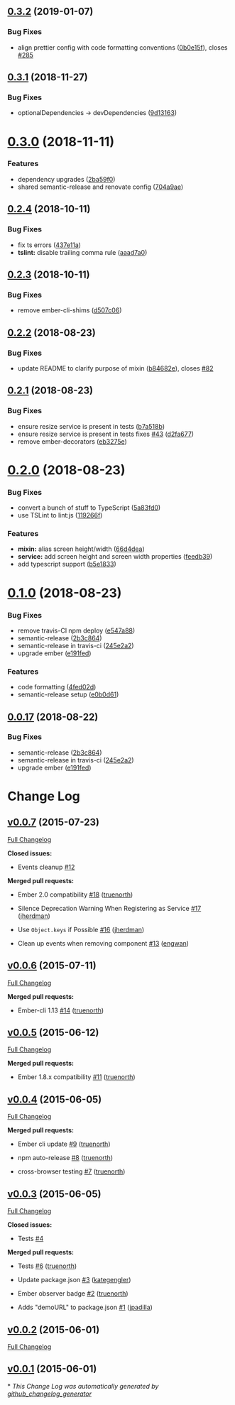 ## [0.3.2](https://github.com/mike-north/ember-resize/compare/v0.3.1...v0.3.2) (2019-01-07)


### Bug Fixes

* align prettier config with code formatting conventions ([0b0e15f](https://github.com/mike-north/ember-resize/commit/0b0e15f)), closes [#285](https://github.com/mike-north/ember-resize/issues/285)

## [0.3.1](https://github.com/mike-north/ember-resize/compare/v0.3.0...v0.3.1) (2018-11-27)


### Bug Fixes

* optionalDependencies -> devDependencies ([9d13163](https://github.com/mike-north/ember-resize/commit/9d13163))

# [0.3.0](https://github.com/mike-north/ember-resize/compare/v0.2.4...v0.3.0) (2018-11-11)


### Features

* dependency upgrades ([2ba59f0](https://github.com/mike-north/ember-resize/commit/2ba59f0))
* shared semantic-release and renovate config ([704a9ae](https://github.com/mike-north/ember-resize/commit/704a9ae))

## [0.2.4](https://github.com/mike-north/ember-resize/compare/v0.2.3...v0.2.4) (2018-10-11)


### Bug Fixes

* fix ts errors ([437e11a](https://github.com/mike-north/ember-resize/commit/437e11a))
* **tslint:** disable trailing comma rule ([aaad7a0](https://github.com/mike-north/ember-resize/commit/aaad7a0))

## [0.2.3](https://github.com/mike-north/ember-resize/compare/v0.2.2...v0.2.3) (2018-10-11)


### Bug Fixes

* remove ember-cli-shims ([d507c06](https://github.com/mike-north/ember-resize/commit/d507c06))

## [0.2.2](https://github.com/mike-north/ember-resize/compare/v0.2.1...v0.2.2) (2018-08-23)


### Bug Fixes

* update README to clarify purpose of mixin ([b84682e](https://github.com/mike-north/ember-resize/commit/b84682e)), closes [#82](https://github.com/mike-north/ember-resize/issues/82)

## [0.2.1](https://github.com/mike-north/ember-resize/compare/v0.2.0...v0.2.1) (2018-08-23)


### Bug Fixes

* ensure resize service is present in tests ([b7a518b](https://github.com/mike-north/ember-resize/commit/b7a518b))
* ensure resize service is present in tests fixes [#43](https://github.com/mike-north/ember-resize/issues/43) ([d2fa677](https://github.com/mike-north/ember-resize/commit/d2fa677))
* remove ember-decorators ([eb3275e](https://github.com/mike-north/ember-resize/commit/eb3275e))

# [0.2.0](https://github.com/mike-north/ember-resize/compare/v0.1.0...v0.2.0) (2018-08-23)


### Bug Fixes

* convert a bunch of stuff to TypeScript ([5a83fd0](https://github.com/mike-north/ember-resize/commit/5a83fd0))
* use TSLint to lint:js ([119266f](https://github.com/mike-north/ember-resize/commit/119266f))


### Features

* **mixin:** alias screen height/width ([66d4dea](https://github.com/mike-north/ember-resize/commit/66d4dea))
* **service:** add screen height and screen width properties ([feedb39](https://github.com/mike-north/ember-resize/commit/feedb39))
* add typescript support ([b5e1833](https://github.com/mike-north/ember-resize/commit/b5e1833))

# [0.1.0](https://github.com/mike-north/ember-resize/compare/v0.0.16...v0.1.0) (2018-08-23)


### Bug Fixes

* remove travis-CI npm deploy ([e547a88](https://github.com/mike-north/ember-resize/commit/e547a88))
* semantic-release ([2b3c864](https://github.com/mike-north/ember-resize/commit/2b3c864))
* semantic-release in travis-ci ([245e2a2](https://github.com/mike-north/ember-resize/commit/245e2a2))
* upgrade ember ([e191fed](https://github.com/mike-north/ember-resize/commit/e191fed))


### Features

* code formatting ([4fed02d](https://github.com/mike-north/ember-resize/commit/4fed02d))
* semantic-release setup ([e0b0d61](https://github.com/mike-north/ember-resize/commit/e0b0d61))

## [0.0.17](https://github.com/mike-north/ember-resize/compare/v0.0.16...v0.0.17) (2018-08-22)


### Bug Fixes

* semantic-release ([2b3c864](https://github.com/mike-north/ember-resize/commit/2b3c864))
* semantic-release in travis-ci ([245e2a2](https://github.com/mike-north/ember-resize/commit/245e2a2))
* upgrade ember ([e191fed](https://github.com/mike-north/ember-resize/commit/e191fed))

# Change Log

## [v0.0.7](https://github.com/truenorth/ember-resize/tree/v0.0.7) (2015-07-23)

[Full Changelog](https://github.com/truenorth/ember-resize/compare/v0.0.6...v0.0.7)

**Closed issues:**

- Events cleanup [\#12](https://github.com/truenorth/ember-resize/issues/12)

**Merged pull requests:**

- Ember 2.0 compatibility [\#18](https://github.com/truenorth/ember-resize/pull/18) ([truenorth](https://github.com/truenorth))

- Silence Deprecation Warning When Registering as Service [\#17](https://github.com/truenorth/ember-resize/pull/17) ([jherdman](https://github.com/jherdman))

- Use `Object.keys` if Possible [\#16](https://github.com/truenorth/ember-resize/pull/16) ([jherdman](https://github.com/jherdman))

- Clean up events when removing component [\#13](https://github.com/truenorth/ember-resize/pull/13) ([engwan](https://github.com/engwan))

## [v0.0.6](https://github.com/truenorth/ember-resize/tree/v0.0.6) (2015-07-11)

[Full Changelog](https://github.com/truenorth/ember-resize/compare/v0.0.5...v0.0.6)

**Merged pull requests:**

- Ember-cli 1.13 [\#14](https://github.com/truenorth/ember-resize/pull/14) ([truenorth](https://github.com/truenorth))

## [v0.0.5](https://github.com/truenorth/ember-resize/tree/v0.0.5) (2015-06-12)

[Full Changelog](https://github.com/truenorth/ember-resize/compare/v0.0.4...v0.0.5)

**Merged pull requests:**

- Ember 1.8.x compatibility [\#11](https://github.com/truenorth/ember-resize/pull/11) ([truenorth](https://github.com/truenorth))

## [v0.0.4](https://github.com/truenorth/ember-resize/tree/v0.0.4) (2015-06-05)

[Full Changelog](https://github.com/truenorth/ember-resize/compare/v0.0.3...v0.0.4)

**Merged pull requests:**

- Ember cli update [\#9](https://github.com/truenorth/ember-resize/pull/9) ([truenorth](https://github.com/truenorth))

- npm auto-release [\#8](https://github.com/truenorth/ember-resize/pull/8) ([truenorth](https://github.com/truenorth))

- cross-browser testing [\#7](https://github.com/truenorth/ember-resize/pull/7) ([truenorth](https://github.com/truenorth))

## [v0.0.3](https://github.com/truenorth/ember-resize/tree/v0.0.3) (2015-06-05)

[Full Changelog](https://github.com/truenorth/ember-resize/compare/v0.0.2...v0.0.3)

**Closed issues:**

- Tests [\#4](https://github.com/truenorth/ember-resize/issues/4)

**Merged pull requests:**

- Tests [\#6](https://github.com/truenorth/ember-resize/pull/6) ([truenorth](https://github.com/truenorth))

- Update package.json [\#3](https://github.com/truenorth/ember-resize/pull/3) ([kategengler](https://github.com/kategengler))

- Ember observer badge [\#2](https://github.com/truenorth/ember-resize/pull/2) ([truenorth](https://github.com/truenorth))

- Adds "demoURL" to package.json [\#1](https://github.com/truenorth/ember-resize/pull/1) ([jpadilla](https://github.com/jpadilla))

## [v0.0.2](https://github.com/truenorth/ember-resize/tree/v0.0.2) (2015-06-01)

[Full Changelog](https://github.com/truenorth/ember-resize/compare/v0.0.1...v0.0.2)

## [v0.0.1](https://github.com/truenorth/ember-resize/tree/v0.0.1) (2015-06-01)



\* *This Change Log was automatically generated by [github_changelog_generator](https://github.com/skywinder/Github-Changelog-Generator)*
